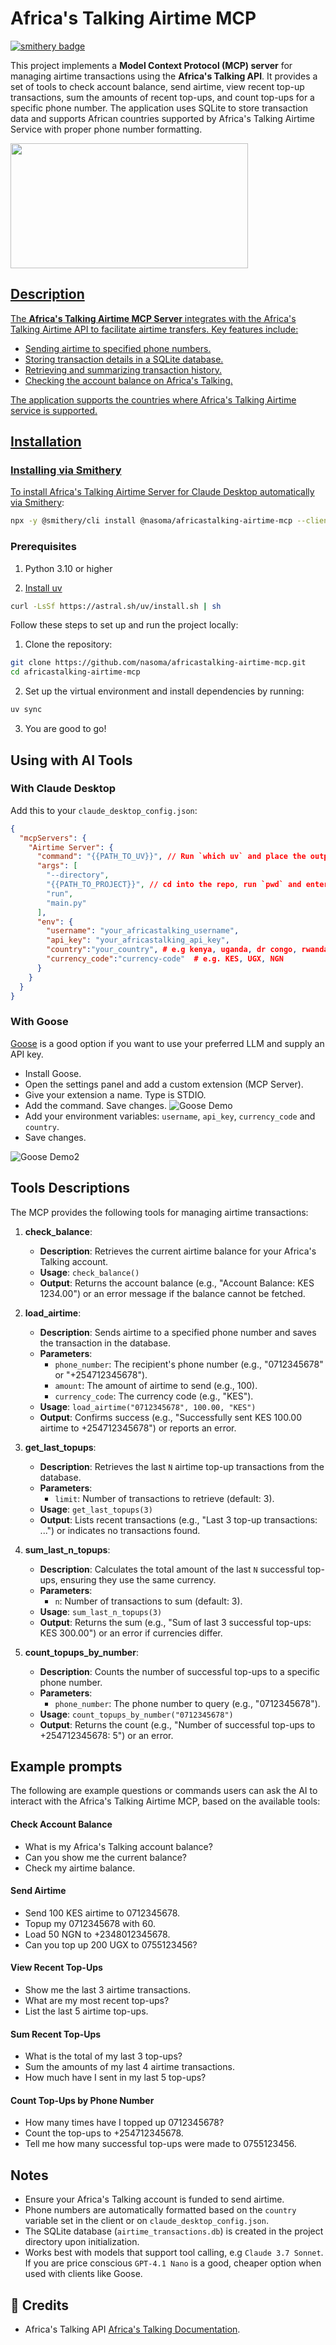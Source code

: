 # Africa's Talking Airtime MCP
[![smithery badge](https://smithery.ai/badge/@nasoma/africastalking-airtime-mcp)](https://smithery.ai/server/@nasoma/africastalking-airtime-mcp)

This project implements a **Model Context Protocol (MCP) server** for managing airtime transactions using the **Africa's Talking API**. It provides a set of tools to check account balance, send airtime, view recent top-up transactions, sum the amounts of recent top-ups, and count top-ups for a specific phone number. The application uses SQLite to store transaction data and supports African countries supported by Africa's Talking Airtime Service with proper phone number formatting.

<a href="https://glama.ai/mcp/servers/@nasoma/africastalking-airtime-mcp">
  <img width="380" height="200" src="https://glama.ai/mcp/servers/@nasoma/africastalking-airtime-mcp/badge" />

## Description

The **Africa's Talking Airtime MCP Server** integrates with the Africa's Talking Airtime API to facilitate airtime transfers. Key features include:

- Sending airtime to specified phone numbers.
- Storing transaction details in a SQLite database.
- Retrieving and summarizing transaction history.
- Checking the account balance on Africa's Talking.

The application supports the countries where Africa's Talking Airtime service is supported.

## Installation

### Installing via Smithery

To install Africa's Talking Airtime Server for Claude Desktop automatically via [Smithery](https://smithery.ai/server/@nasoma/africastalking-airtime-mcp):

```bash
npx -y @smithery/cli install @nasoma/africastalking-airtime-mcp --client claude
```

### Prerequisites

1. Python 3.10 or higher

2. [Install uv](https://docs.astral.sh/uv/#highlights)

```bash
curl -LsSf https://astral.sh/uv/install.sh | sh
```
Follow these steps to set up and run the project locally:

1. Clone the repository:
```bash
git clone https://github.com/nasoma/africastalking-airtime-mcp.git
cd africastalking-airtime-mcp
```

2. Set up the virtual environment and install dependencies by running:
```bash
uv sync 
```
3. You are good to go!

## Using with AI Tools

### With Claude Desktop

Add this to your `claude_desktop_config.json`:
```json
{
  "mcpServers": {
    "Airtime Server": {
      "command": "{{PATH_TO_UV}}", // Run `which uv` and place the output here
      "args": [
        "--directory",
        "{{PATH_TO_PROJECT}}", // cd into the repo, run `pwd` and enter the output here
        "run",
        "main.py"
      ],
      "env": {
        "username": "your_africastalking_username",
        "api_key": "your_africastalking_api_key",
        "country":"your_country", # e.g kenya, uganda, dr congo, rwanda, south africa
        "currency_code":"currency-code"  # e.g. KES, UGX, NGN
      }
    }
  }
}
```
### With Goose

[Goose](https://block.github.io/goose/) is a good option if you want to use your preferred LLM and supply an API key.

- Install Goose.
- Open the settings panel and add a custom extension (MCP Server).
- Give your extension a name. Type is STDIO.
- Add the command. Save changes.
![Goose Demo](goose-demo1.png)
- Add your environment variables: `username`, `api_key`, `currency_code` and `country`.
- Save changes.

![Goose Demo2](goose-demo2.png)

## Tools Descriptions

The MCP provides the following tools for managing airtime transactions:

1. **check_balance**:
   - **Description**: Retrieves the current airtime balance for your Africa's Talking account.
   - **Usage**: `check_balance()`
   - **Output**: Returns the account balance (e.g., "Account Balance: KES 1234.00") or an error message if the balance cannot be fetched.

2. **load_airtime**:
   - **Description**: Sends airtime to a specified phone number and saves the transaction in the database.
   - **Parameters**:
     - `phone_number`: The recipient's phone number (e.g., "0712345678" or "+254712345678").
     - `amount`: The amount of airtime to send (e.g., 100).
     - `currency_code`: The currency code (e.g., "KES").
   - **Usage**: `load_airtime("0712345678", 100.00, "KES")`
   - **Output**: Confirms success (e.g., "Successfully sent KES 100.00 airtime to +254712345678") or reports an error.

3. **get_last_topups**:
   - **Description**: Retrieves the last `N` airtime top-up transactions from the database.
   - **Parameters**:
     - `limit`: Number of transactions to retrieve (default: 3).
   - **Usage**: `get_last_topups(3)`
   - **Output**: Lists recent transactions (e.g., "Last 3 top-up transactions: ...") or indicates no transactions found.

4. **sum_last_n_topups**:
   - **Description**: Calculates the total amount of the last `N` successful top-ups, ensuring they use the same currency.
   - **Parameters**:
     - `n`: Number of transactions to sum (default: 3).
   - **Usage**: `sum_last_n_topups(3)`
   - **Output**: Returns the sum (e.g., "Sum of last 3 successful top-ups: KES 300.00") or an error if currencies differ.

5. **count_topups_by_number**:
   - **Description**: Counts the number of successful top-ups to a specific phone number.
   - **Parameters**:
     - `phone_number`: The phone number to query (e.g., "0712345678").
   - **Usage**: `count_topups_by_number("0712345678")`
   - **Output**: Returns the count (e.g., "Number of successful top-ups to +254712345678: 5") or an error.

## Example prompts

The following are example questions or commands users can ask the AI to interact with the Africa's Talking Airtime MCP, based on the available tools:

#### Check Account Balance
- What is my Africa's Talking account balance?
- Can you show me the current balance?
- Check my airtime balance.

#### Send Airtime
- Send 100 KES airtime to 0712345678.
- Topup my 0712345678 with 60.
- Load 50 NGN to +2348012345678.
- Can you top up 200 UGX to 0755123456?

#### View Recent Top-Ups
- Show me the last 3 airtime transactions.
- What are my most recent top-ups?
- List the last 5 airtime top-ups.

#### Sum Recent Top-Ups
- What is the total of my last 3 top-ups?
- Sum the amounts of my last 4 airtime transactions.
- How much have I sent in my last 5 top-ups?

#### Count Top-Ups by Phone Number
- How many times have I topped up 0712345678?
- Count the top-ups to +254712345678.
- Tell me how many successful top-ups were made to 0755123456.

## Notes

- Ensure your Africa's Talking account is funded to send airtime.
- Phone numbers are automatically formatted based on the `country` variable set in the client or on `claude_desktop_config.json`.
- The SQLite database (`airtime_transactions.db`) is created in the project directory upon initialization.
- Works best with models that support tool calling, e.g `Claude 3.7 Sonnet`. If you are price conscious `GPT-4.1 Nano` is a good, cheaper option when used with clients like Goose.

## 🙏 Credits

*   Africa's Talking API [Africa's Talking Documentation](https://developers.africastalking.com/).